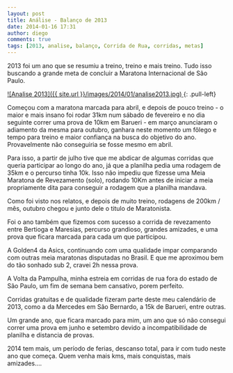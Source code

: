```yaml
---
layout: post
title: Análise - Balanço de 2013
date: 2014-01-16 17:31
author: diego
comments: true
tags: [2013, analise, balanço, Corrida de Rua, corridas, metas]
---
```

2013 foi um ano que se resumiu a treino, treino e mais treino. Tudo isso buscando a grande meta de concluir a Maratona Internacional de São Paulo. 


<a href="/images/2014/01/analise2013_big.jpg">
![Analise 2013]({{ site.url }}/images/2014/01/analise2013.jpg)
</a>
{: .pull-left}

Começou com a maratona marcada para abril, e depois de pouco treino - o maior e mais insano foi rodar 31km num sábado de fevereiro e no dia seguinte correr uma prova de 10km em Barueri - em março anunciaram o adiamento da mesma para outubro, ganhara neste momento um fôlego e tempo para treino e maior confiança na busca do objetivo do ano. Provavelmente não conseguiria se fosse mesmo em abril.

Para isso, a partir de julho tive que me abdicar de algumas corridas que queria participar ao longo do ano, já que a planilha pedia uma rodagem de 35km e o percurso tinha 10k. Isso não impediu que fizesse uma Meia Maratona de Revezamento (solo), rodando 10Km antes de iniciar a meia propriamente dita para conseguir a rodagem que a planilha mandava.

Como foi visto nos relatos, e depois de muito treino, rodagens de 200km / mês, outubro chegou e junto dele o titulo de Maratonista.

Foi o ano também que fizemos com sucesso a corrida de revezamento entre Bertioga e Maresias, percurso grandioso, grandes amizades, e uma prova que ficara marcada para cada um que participou.

A Golden4 da Asics, continuando com uma qualidade impar comparando com outras meia maratonas disputadas no Brasil. E que me aproximou bem do tão sonhado sub 2, cravei 2h nessa prova.

A Volta da Pampulha, minha estreia em corridas de rua fora do estado de São Paulo, um fim de semana bem cansativo, porem perfeito.

Corridas gratuitas e de qualidade fizeram parte deste meu calendário de 2013, como a da Mercedes em São Bernardo, a 15k de Barueri, entre outras.

Um grande ano, que ficara marcado para mim, um ano que só não consegui correr uma prova em junho e setembro devido a incompatibilidade de planilha e distancia de provas.

2014 tem mais, um período de ferias, descanso total, para ir com tudo neste ano que começa. Quem venha mais kms, mais conquistas, mais amizades…. 

